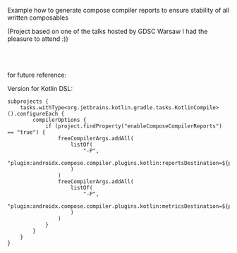 Example how to generate compose compiler reports to ensure stability of all written composables 

(Project based on one of the talks hosted by GDSC Warsaw I had the pleasure to attend :))





<br><br><br>
for future reference:

Version for Kotlin DSL:
```
subprojects {
    tasks.withType<org.jetbrains.kotlin.gradle.tasks.KotlinCompile>().configureEach {
        compilerOptions {
            if (project.findProperty("enableComposeCompilerReports") == "true") {
                freeCompilerArgs.addAll(
                    listOf(
                        "-P",
                        "plugin:androidx.compose.compiler.plugins.kotlin:reportsDestination=${project.buildDir.absolutePath}/compose_metrics"
                    )
                )
                freeCompilerArgs.addAll(
                    listOf(
                        "-P",
                        "plugin:androidx.compose.compiler.plugins.kotlin:metricsDestination=${project.buildDir.absolutePath}/compose_metrics"
                    )
                )
            }
        }
    }
}
```

